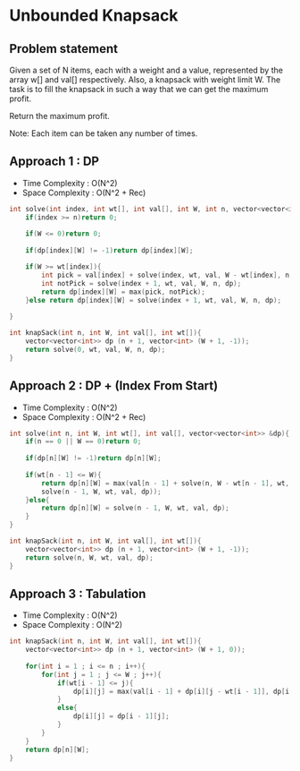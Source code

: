 # Unbounded Knapsack

## Problem statement

Given a set of N items, each with a weight and a value, represented by the array w[] and val[] respectively. Also, a knapsack with weight limit W.
The task is to fill the knapsack in such a way that we can get the maximum profit. 

Return the maximum profit.

Note: Each item can be taken any number of times.

## Approach 1 : DP

- Time Complexity : O(N^2) 
- Space Complexity : O(N^2 + Rec)

```cpp
int solve(int index, int wt[], int val[], int W, int n, vector<vector<int>> &dp){
    if(index >= n)return 0;
    
    if(W <= 0)return 0;
    
    if(dp[index][W] != -1)return dp[index][W];

    if(W >= wt[index]){
        int pick = val[index] + solve(index, wt, val, W - wt[index], n, dp); // Stand still on same index after picking
        int notPick = solve(index + 1, wt, val, W, n, dp);
        return dp[index][W] = max(pick, notPick);
    }else return dp[index][W] = solve(index + 1, wt, val, W, n, dp);
    
}

int knapSack(int n, int W, int val[], int wt[]){
    vector<vector<int>> dp (n + 1, vector<int> (W + 1, -1));
    return solve(0, wt, val, W, n, dp);
}
```

## Approach 2 :  DP + (Index From Start)

- Time Complexity : O(N^2) 
- Space Complexity : O(N^2 + Rec)

```cpp
int solve(int n, int W, int wt[], int val[], vector<vector<int>> &dp){
    if(n == 0 || W == 0)return 0;
    
    if(dp[n][W] != -1)return dp[n][W];
    
    if(wt[n - 1] <= W){
        return dp[n][W] = max(val[n - 1] + solve(n, W - wt[n - 1], wt, val, dp), 
        solve(n - 1, W, wt, val, dp));
    }else{
        return dp[n][W] = solve(n - 1, W, wt, val, dp);
    }
}

int knapSack(int n, int W, int val[], int wt[]){
    vector<vector<int>> dp (n + 1, vector<int> (W + 1, -1));
    return solve(n, W, wt, val, dp);
}
```

## Approach 3 : Tabulation

- Time Complexity : O(N^2) 
- Space Complexity : O(N^2)

```cpp
int knapSack(int n, int W, int val[], int wt[]){
    vector<vector<int>> dp (n + 1, vector<int> (W + 1, 0));
    
    for(int i = 1 ; i <= n ; i++){
        for(int j = 1 ; j <= W ; j++){
            if(wt[i - 1] <= j){
                dp[i][j] = max(val[i - 1] + dp[i][j - wt[i - 1]], dp[i - 1][j]);
            }
            else{
                dp[i][j] = dp[i - 1][j];
            }
        }
    }
    return dp[n][W];
}
```